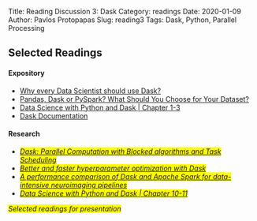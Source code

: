 Title: Reading Discussion 3: Dask 
Category: readings
Date: 2020-01-09
Author: Pavlos Protopapas
Slug: reading3
Tags: Dask, Python, Parallel Processing

## Selected Readings
#### Expository
- [Why every Data Scientist should use Dask?](https://towardsdatascience.com/why-every-data-scientist-should-use-dask-81b2b850e15b)
- [Pandas, Dask or PySpark? What Should You Choose for Your Dataset?](https://medium.com/datadriveninvestor/pandas-dask-or-pyspark-what-should-you-choose-for-your-dataset-c0f67e1b1d36)
- [Data Science with Python and Dask | Chapter 1-3](https://learning-oreilly-com.ezp-prod1.hul.harvard.edu/library/view/data-science-with/9781617295607/?ar/?orpq&email=81275858%7cUNKNOWN%7cUNKNOWN&tstamp=1578629468&id=1287839571CFC84D014432CD0D6F52CA81908A25)
- [Dask Documentation](https://docs.dask.org/en/latest/)

#### Research
- <span style="background-color: #FFFF00">[*Dask: Parallel Computation with Blocked algorithms
and Task Scheduling*](https://citeseerx.ist.psu.edu/viewdoc/download?doi=10.1.1.825.5314&rep=rep1&type=pdf)</span>
- <span style="background-color: #FFFF00">[*Better and faster hyperparameter optimization with
Dask*](http://www.ce.uniroma2.it/courses/sdcc1617/articoli/bernstein_cc2014.pdf)</span>
- <span style="background-color: #FFFF00">[*A performance comparison of Dask and Apache Spark for data-intensive neuroimaging pipelines*](https://arxiv.org/pdf/1907.13030.pdf)</span>
- <span style="background-color: #FFFF00">[*Data Science with Python and Dask | Chapter 10-11*](https://learning-oreilly-com.ezp-prod1.hul.harvard.edu/library/view/data-science-with/9781617295607/?ar/?orpq&email=81275858%7cUNKNOWN%7cUNKNOWN&tstamp=1578629468&id=1287839571CFC84D014432CD0D6F52CA81908A25)</span>

<span style="background-color: #FFFF00">*Selected readings for presentation*</span>